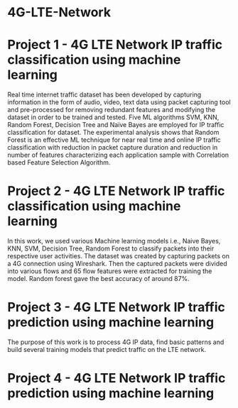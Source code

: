 # 4G-LTE-Network


# Project 1 - 4G LTE Network IP traffic classification using machine learning

Real time internet traffic dataset has been developed by capturing information in the form of audio, video, text data using packet capturing tool and pre-processed for removing redundant features and modifying the dataset in order to be trained and tested. Five ML algorithms SVM, KNN, Random Forest, Decision Tree and Naïve Bayes are employed for IP traffic classification for dataset. The experimental analysis shows that Random Forest is an effective ML technique for near real time and online IP traffic classification with reduction in packet capture duration and reduction in number of features characterizing each application sample with Correlation based Feature Selection Algorithm.


# Project 2 - 4G LTE Network IP traffic classification using machine learning

In this work, we used various Machine learning models i.e., Naive Bayes, KNN, SVM, Decision Tree, Random Forest to classify packets into their respective user activities.
The dataset was created by capturing packets on a 4G connection using Wireshark. Then the captured packets were divided into various flows and 65 flow features were extracted for training the model. Random forest gave the best accuracy of around 87%.


# Project 3 - 4G LTE Network IP traffic prediction using machine learning

The purpose of this work is to process 4G IP data, find basic patterns and build several training models that predict traffic on the LTE network.


# Project 4 - 4G LTE Network IP traffic prediction using machine learning

